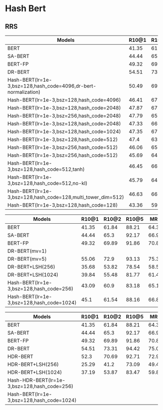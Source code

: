 # Hash Bert

## RRS


| Models             | R10@1 | R10@2 | R10@5 | MRR   |  P@1  |  MAP   |
| ------------------ | ----- | ----- | ----- | ----- | ----- | ------ |
| BERT               | 41.35 | 61.84 | 88.21 | 64.35 | 45.96 | 63.18  |
| SA-BERT            | 44.44 | 65.3  | 92.17 | 66.97 | 48.79 | 66.03  |
| BERT-FP            | 49.32 | 69.89 | 91.86 | 70.81 | 54.55 | 69.8   |
| DR-BERT            | 54.51 | 73.31 | 94.42 | 75.05 | 60.97 | 73.69  |
| Hash-BERT(lr=1e-3,bsz=128,hash_code=4096,dr-bert-normalization)     | 50.49 | 69.85 | 89.87 | 71.66 | 56.14 | 70.22  |
| Hash-BERT(lr=1e-3,bsz=128,hash_code=4096)     | 46.41 | 67.92 | 89.59 | 69.45 | 52.92 | 67.57  |
| Hash-BERT(lr=1e-3,bsz=128,hash_code=2048)     | 47.87 | 67.17 | 90.14 | 69.89 | 54.12 | 68.3   |
| Hash-BERT(lr=1e-3,bsz=256,hash_code=2048)     | 47.79 | 65.04 | 90.59 | 69.37 | 53.92 | 67.78  |
| Hash-BERT(lr=1e-3,bsz=128,hash_code=2048)     | 47.33 | 66.38 | 90.38 | 69.49 | 53.52 | 67.7   |
| Hash-BERT(lr=1e-3,bsz=128,hash_code=1024)     | 47.35 | 67.76 | 89.19 | 69.45 | 53.32 | 68.01  |
| Hash-BERT(lr=1e-3,bsz=128,hash_code=512)      | 47.4  | 63.82 | 89.29 | 68.77 | 53.52 | 66.94  |
| Hash-BERT(lr=1e-3,bsz=256,hash_code=512)      | 46.06 | 65.54 | 88.2  | 68.67 | 52.52 | 66.87  |
| Hash-BERT(lr=1e-3,bsz=256,hash_code=512)      | 45.69 | 64.54 | 88.83 | 68.38 | 52.11 | 66.44  |
| Hash-BERT(lr=1e-3,bsz=128,hash_code=512,tanh) | 46.45 | 66.01 | 89.82 | 68.75 | 52.72 | 66.78|
| Hash-BERT(lr=1e-3,bsz=128,hash_code=512,no-kl)| 45.79 | 64.52 | 88.2  | 67.75 | 51.91 | 66.1 |
| Hash-BERT(lr=1e-3,bsz=128,hash_code=128,multi_tower_dim=512)      | 46.63 | 66.0 | 89.62 | 68.66 | 52.72 | 67.09 |
| Hash-BERT(lr=1e-3,bsz=128,hash_code=128)      | 43.36 | 59.96 | 88.4 | 65.9 | 49.7 | 63.88 |



| Models             | R10@1 | R10@2 | R10@5 | MRR   |  P@1  |  MAP   |
| ------------------ | ----- | ----- | ----- | ----- | ----- | ------ |
| BERT               | 41.35 | 61.84 | 88.21 | 64.35 | 45.96 | 63.18  |
| SA-BERT            | 44.44 | 65.3  | 92.17 | 66.97 | 48.79 | 66.03  |
| BERT-FP            | 49.32 | 69.89 | 91.86 | 70.81 | 54.55 | 69.8   |
| DR-BERT(mv=1)      |  |  |  |  |  |  |
| DR-BERT(mv=5)      | 55.06 | 72.9  | 93.13 | 75.3  | 61.57 | 73.77  |
| DR-BERT+LSH(256)   | 35.68 | 53.82 | 78.54 | 58.5  | 40.85 | 56.6   |
| DR-BERT+LSH(1024)  | 39.84 | 55.48 | 81.77 | 61.47 | 44.87 | 59.87  |
| Hash-BERT(lr=1e-3,bsz=128,hash_code=256)     | 43.09 | 60.9 | 83.18 | 65.1 | 48.89 | 63.45  |
| Hash-BERT(lr=1e-3,bsz=128,hash_code=1024)    | 45.1  | 61.54 | 88.16 | 66.82 | 51.11 | 65.15  |

| Models             | R10@1 | R10@2 | R10@5 | MRR   |  P@1  |  MAP   |
| ------------------ | ----- | ----- | ----- | ----- | ----- | ------ |
| BERT               | 41.35 | 61.84 | 88.21 | 64.35 | 45.96 | 63.18  |
| SA-BERT            | 44.44 | 65.3  | 92.17 | 66.97 | 48.79 | 66.03  |
| BERT-FP            | 49.32 | 69.89 | 91.86 | 70.81 | 54.55 | 69.8   |
| DR-BERT            | 54.51 | 73.31 | 94.42 | 75.05 | 60.97 | 73.69  |
| HDR-BERT           | 52.3  | 70.69 | 92.71 | 72.92 | 58.35 | 71.55  |
| HDR-BERT+LSH(256)  | 25.29 | 41.2  | 73.09 | 49.47 | 29.78 | 47.63  |
| HDR-BERT+LSH(1024) | 37.19 | 53.87 | 83.47 | 59.87 | 42.05 | 58.47  |
| Hash-HDR-BERT(lr=1e-3,bsz=128,hash_code=256) |  |  |  |  |  |   |
| Hash-BERT(lr=1e-3,bsz=128,hash_code=1024)    |  |  |  |  |  |   |
